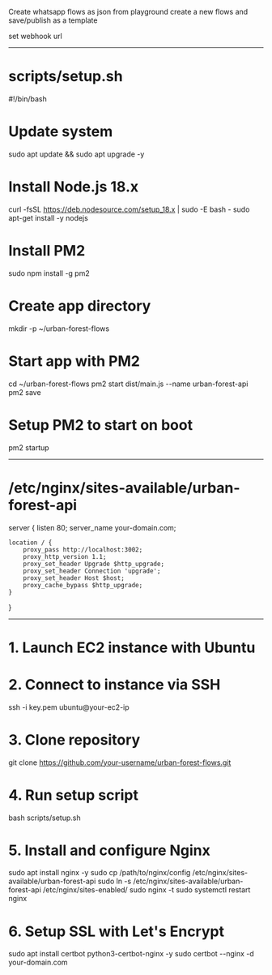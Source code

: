 Create whatsapp flows as json from playground
create a new flows and save/publish as a template


set webhook url

---

# scripts/setup.sh
#!/bin/bash

# Update system
sudo apt update && sudo apt upgrade -y

# Install Node.js 18.x
curl -fsSL https://deb.nodesource.com/setup_18.x | sudo -E bash -
sudo apt-get install -y nodejs

# Install PM2
sudo npm install -g pm2

# Create app directory
mkdir -p ~/urban-forest-flows

# Start app with PM2
cd ~/urban-forest-flows
pm2 start dist/main.js --name urban-forest-api
pm2 save

# Setup PM2 to start on boot
pm2 startup

---

# /etc/nginx/sites-available/urban-forest-api
server {
    listen 80;
    server_name your-domain.com;

    location / {
        proxy_pass http://localhost:3002;
        proxy_http_version 1.1;
        proxy_set_header Upgrade $http_upgrade;
        proxy_set_header Connection 'upgrade';
        proxy_set_header Host $host;
        proxy_cache_bypass $http_upgrade;
    }
}

---

# 1. Launch EC2 instance with Ubuntu
# 2. Connect to instance via SSH
ssh -i key.pem ubuntu@your-ec2-ip

# 3. Clone repository
git clone https://github.com/your-username/urban-forest-flows.git

# 4. Run setup script
bash scripts/setup.sh

# 5. Install and configure Nginx
sudo apt install nginx -y
sudo cp /path/to/nginx/config /etc/nginx/sites-available/urban-forest-api
sudo ln -s /etc/nginx/sites-available/urban-forest-api /etc/nginx/sites-enabled/
sudo nginx -t
sudo systemctl restart nginx

# 6. Setup SSL with Let's Encrypt
sudo apt install certbot python3-certbot-nginx -y
sudo certbot --nginx -d your-domain.com